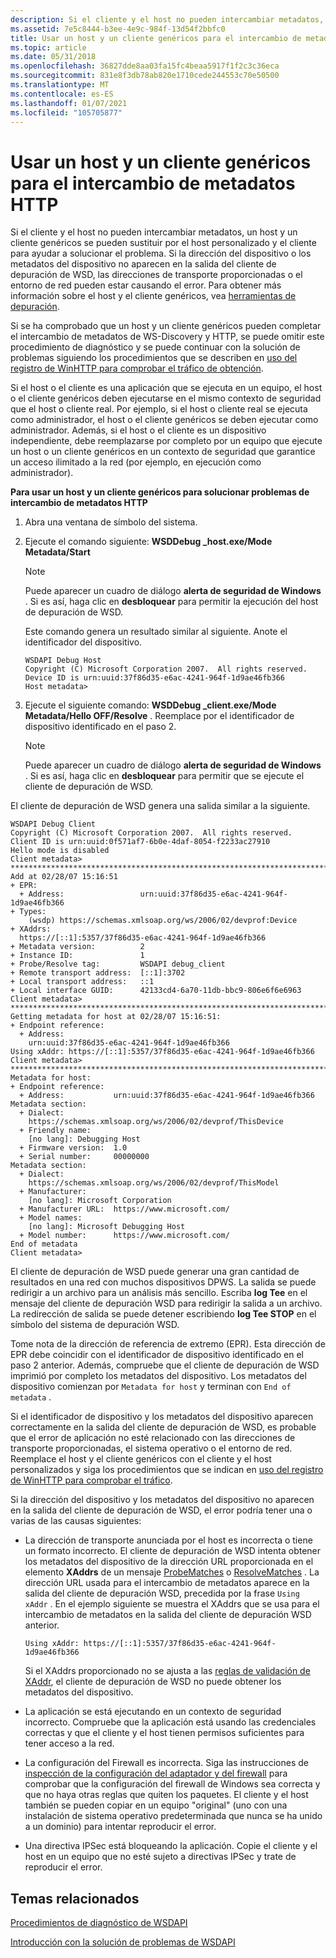 ```yaml
---
description: Si el cliente y el host no pueden intercambiar metadatos, un host y un cliente genéricos se pueden sustituir por el host personalizado y el cliente para ayudar a solucionar el problema.
ms.assetid: 7e5c8444-b3ee-4e9c-984f-13d54f2bbfc0
title: Usar un host y un cliente genéricos para el intercambio de metadatos HTTP
ms.topic: article
ms.date: 05/31/2018
ms.openlocfilehash: 36827dde8aa03fa15fc4beaa5917f1f2c3c36eca
ms.sourcegitcommit: 831e8f3db78ab820e1710cede244553c70e50500
ms.translationtype: MT
ms.contentlocale: es-ES
ms.lasthandoff: 01/07/2021
ms.locfileid: "105705877"
---
```

# <a name="using-a-generic-host-and-client-for-http-metadata-exchange"></a>Usar un host y un cliente genéricos para el intercambio de metadatos HTTP

Si el cliente y el host no pueden intercambiar metadatos, un host y un cliente genéricos se pueden sustituir por el host personalizado y el cliente para ayudar a solucionar el problema. Si la dirección del dispositivo o los metadatos del dispositivo no aparecen en la salida del cliente de depuración de WSD, las direcciones de transporte proporcionadas o el entorno de red pueden estar causando el error. Para obtener más información sobre el host y el cliente genéricos, vea [herramientas de depuración](debugging-tools.md).

Si se ha comprobado que un host y un cliente genéricos pueden completar el intercambio de metadatos de WS-Discovery y HTTP, se puede omitir este procedimiento de diagnóstico y se puede continuar con la solución de problemas siguiendo los procedimientos que se describen en [uso del registro de WinHTTP para comprobar el tráfico de obtención](using-winhttp-logging-to-verify-get-traffic.md).

Si el host o el cliente es una aplicación que se ejecuta en un equipo, el host o el cliente genéricos deben ejecutarse en el mismo contexto de seguridad que el host o cliente real. Por ejemplo, si el host o cliente real se ejecuta como administrador, el host o el cliente genéricos se deben ejecutar como administrador. Además, si el host o el cliente es un dispositivo independiente, debe reemplazarse por completo por un equipo que ejecute un host o un cliente genéricos en un contexto de seguridad que garantice un acceso ilimitado a la red (por ejemplo, en ejecución como administrador).

**Para usar un host y un cliente genéricos para solucionar problemas de intercambio de metadatos HTTP**

1.  Abra una ventana de símbolo del sistema.
2.  Ejecute el comando siguiente: **WSDDebug \_host.exe/Mode Metadata/Start**

    > [!Note]  
    > Puede aparecer un cuadro de diálogo **alerta de seguridad de Windows** . Si es así, haga clic en **desbloquear** para permitir la ejecución del host de depuración de WSD.

     

    Este comando genera un resultado similar al siguiente. Anote el identificador del dispositivo.

    ``` syntax
    WSDAPI Debug Host
    Copyright (C) Microsoft Corporation 2007.  All rights reserved.
    Device ID is urn:uuid:37f86d35-e6ac-4241-964f-1d9ae46fb366
    Host metadata>
    ```

3.  Ejecute el siguiente comando: **WSDDebug \_client.exe/Mode Metadata/Hello OFF/Resolve** *<id>* . Reemplace *<id>* por el identificador de dispositivo identificado en el paso 2.
    > [!Note]  
    > Puede aparecer un cuadro de diálogo **alerta de seguridad de Windows** . Si es así, haga clic en **desbloquear** para permitir que se ejecute el cliente de depuración de WSD.

     

El cliente de depuración de WSD genera una salida similar a la siguiente.

``` syntax
WSDAPI Debug Client
Copyright (C) Microsoft Corporation 2007.  All rights reserved.
Client ID is urn:uuid:0f571af7-6b0e-4daf-8054-f2233ac27910
Hello mode is disabled
Client metadata>
*****************************************************************************
Add at 02/28/07 15:16:51
+ EPR:
  + Address:                 urn:uuid:37f86d35-e6ac-4241-964f-1d9ae46fb366
+ Types:
    (wsdp) https://schemas.xmlsoap.org/ws/2006/02/devprof:Device
+ XAddrs:
  https://[::1]:5357/37f86d35-e6ac-4241-964f-1d9ae46fb366
+ Metadata version:          2
+ Instance ID:               1
+ Probe/Resolve tag:         WSDAPI debug_client
+ Remote transport address:  [::1]:3702
+ Local transport address:   ::1
+ Local interface GUID:      42133cd4-6a70-11db-bbc9-806e6f6e6963
Client metadata>
*****************************************************************************
Getting metadata for host at 02/28/07 15:16:51:
+ Endpoint reference:
  + Address:
    urn:uuid:37f86d35-e6ac-4241-964f-1d9ae46fb366
Using xAddr: https://[::1]:5357/37f86d35-e6ac-4241-964f-1d9ae46fb366
Client metadata>
*****************************************************************************
Metadata for host:
+ Endpoint reference:
  + Address:           urn:uuid:37f86d35-e6ac-4241-964f-1d9ae46fb366
Metadata section:
  + Dialect:
    https://schemas.xmlsoap.org/ws/2006/02/devprof/ThisDevice
  + Friendly name:
    [no lang]: Debugging Host
  + Firmware version:  1.0
  + Serial number:     00000000
Metadata section:
  + Dialect:
    https://schemas.xmlsoap.org/ws/2006/02/devprof/ThisModel
  + Manufacturer:
    [no lang]: Microsoft Corporation
  + Manufacturer URL:  https://www.microsoft.com/
  + Model names:
    [no lang]: Microsoft Debugging Host
  + Model number:      https://www.microsoft.com/
End of metadata
Client metadata>
```

El cliente de depuración de WSD puede generar una gran cantidad de resultados en una red con muchos dispositivos DPWS. La salida se puede redirigir a un archivo para un análisis más sencillo. Escriba **log Tee** *<filename>* en el mensaje del cliente de depuración WSD para redirigir la salida a un archivo. La redirección de salida se puede detener escribiendo **log Tee STOP** en el símbolo del sistema de depuración WSD.

Tome nota de la dirección de referencia de extremo (EPR). Esta dirección de EPR debe coincidir con el identificador de dispositivo identificado en el paso 2 anterior. Además, compruebe que el cliente de depuración de WSD imprimió por completo los metadatos del dispositivo. Los metadatos del dispositivo comienzan por `Metadata for host` y terminan con `End of metadata` .

Si el identificador de dispositivo y los metadatos del dispositivo aparecen correctamente en la salida del cliente de depuración de WSD, es probable que el error de aplicación no esté relacionado con las direcciones de transporte proporcionadas, el sistema operativo o el entorno de red. Reemplace el host y el cliente genéricos con el cliente y el host personalizados y siga los procedimientos que se indican en [uso del registro de WinHTTP para comprobar el tráfico](using-winhttp-logging-to-verify-get-traffic.md).

Si la dirección del dispositivo y los metadatos del dispositivo no aparecen en la salida del cliente de depuración de WSD, el error podría tener una o varias de las causas siguientes:

-   La dirección de transporte anunciada por el host es incorrecta o tiene un formato incorrecto. El cliente de depuración de WSD intenta obtener los metadatos del dispositivo de la dirección URL proporcionada en el elemento **XAddrs** de un mensaje [ProbeMatches](probematches-message.md) o [ResolveMatches](resolvematches-message.md) . La dirección URL usada para el intercambio de metadatos aparece en la salida del cliente de depuración WSD, precedida por la frase `Using xAddr` . En el ejemplo siguiente se muestra el XAddrs que se usa para el intercambio de metadatos en la salida del cliente de depuración WSD anterior.

    ``` syntax
    Using xAddr: https://[::1]:5357/37f86d35-e6ac-4241-964f-1d9ae46fb366
    ```

    Si el XAddrs proporcionado no se ajusta a las [reglas de validación de XAddr](xaddr-validation-rules.md), el cliente de depuración de WSD no puede obtener los metadatos del dispositivo.

-   La aplicación se está ejecutando en un contexto de seguridad incorrecto. Compruebe que la aplicación está usando las credenciales correctas y que el cliente y el host tienen permisos suficientes para tener acceso a la red.
-   La configuración del Firewall es incorrecta. Siga las instrucciones de [inspección de la configuración del adaptador y del firewall](inspecting-adapter-and-firewall-settings.md) para comprobar que la configuración del firewall de Windows sea correcta y que no haya otras reglas que quiten los paquetes. El cliente y el host también se pueden copiar en un equipo "original" (uno con una instalación de sistema operativo predeterminada que nunca se ha unido a un dominio) para intentar reproducir el error.
-   Una directiva IPSec está bloqueando la aplicación. Copie el cliente y el host en un equipo que no esté sujeto a directivas IPSec y trate de reproducir el error.

## <a name="related-topics"></a>Temas relacionados

<dl> <dt>

[Procedimientos de diagnóstico de WSDAPI](wsdapi-diagnostic-procedures.md)
</dt> <dt>

[Introducción con la solución de problemas de WSDAPI](getting-started-with-wsdapi-troubleshooting.md)
</dt> </dl>

 

 



